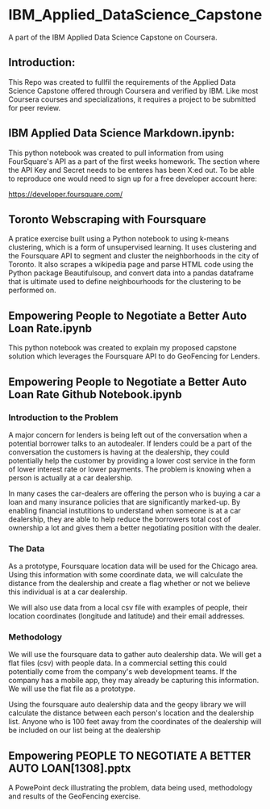 # IBM_Applied_DataScience_Capstone
A part of the IBM Applied Data Science Capstone on Coursera.



## Introduction:

This Repo was created to fullfil the requirements of the Applied Data Science Capstone offered through Coursera and verified by IBM. Like most Coursera courses and specializations, it requires a project to be submitted for peer review.



## IBM Applied Data Science Markdown.ipynb:

This python notebook was created to pull information from using FourSquare's API as a part of the first weeks homework. The section where the API Key and Secret needs to be enteres has been X:ed out. To be able to reproduce one would need to sign up for a free developer account here:

https://developer.foursquare.com/

## Toronto Webscraping with Foursquare


A pratice exercise built using a Python notebook to using k-means clustering, which is a form of unsupervised learning. It uses clustering and the Foursquare API to segment and cluster the neighborhoods in the city of Toronto. 
It also scrapes a wikipedia page and parse HTML code using the Python package Beautifulsoup, and convert data into a pandas dataframe that is ultimate used to define neighbourhoods for the clustering to be performed on.



## Empowering People to Negotiate a Better Auto Loan Rate.ipynb
This python notebook was created to explain my proposed capstone solution which leverages the Foursquare API to do GeoFencing for Lenders.


## Empowering People to Negotiate a Better Auto Loan Rate Github Notebook.ipynb


### Introduction to the Problem
A major concern for lenders is being left out of the conversation when a potential borrower talks to an autodealer. If lenders could be a part of the conversation the customers is having at the dealership, they could potentially help the customer by providing a lower cost service in the form of lower interest rate or lower payments. The problem is knowing when a person is actually at a car dealership.

In many cases the car-dealers are offering the person who is buying a car a loan and many insurance policies that are significantly marked-up. By enabling financial instutitions to understand when someone is at a car dealership, they are able to help reduce the borrowers total cost of ownership a lot and gives them a better negotiating position with the dealer.

### The Data
As a prototype, Foursquare location data will be used for the Chicago area. Using this information with some coordinate data, we will calculate the distance from the dealership and create a flag whether or not we believe this individual is at a car dealership.

We will also use data from a local csv file with examples of people, their location coordinates (longitude and latitude) and their email addresses.

### Methodology
We will use the foursquare data to gather auto dealership data. We will get a flat files (csv) with people data. In a commercial setting this could potentially come from the company's web development teams. If the company has a mobile app, they may already be capturing this information. We will use the flat file as a prototype.

Using the foursquare auto dealership data and the geopy library we will calculate the distance between each person's location and the dealership list. Anyone who is 100 feet away from the coordinates of the dealership will be included on our list being at the dealership


## Empowering PEOPLE TO NEGOTIATE A BETTER AUTO LOAN[1308].pptx

A PowePoint deck illustrating the problem, data being used, methodology and results of the GeoFencing exercise.




